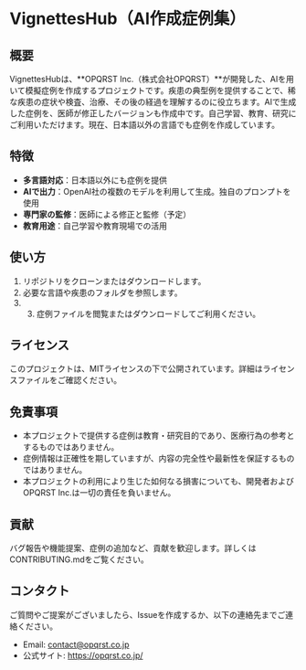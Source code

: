 # VignettesHub（AI作成症例集）

## 概要

VignettesHubは、**OPQRST Inc.（株式会社OPQRST）**が開発した、AIを用いて模擬症例を作成するプロジェクトです。疾患の典型例を提供することで、稀な疾患の症状や検査、治療、その後の経過を理解するのに役立ちます。AIで生成した症例を、医師が修正したバージョンも作成中です。自己学習、教育、研究にご利用いただけます。現在、日本語以外の言語でも症例を作成しています。

## 特徴

- **多言語対応**：日本語以外にも症例を提供
- **AIで出力**：OpenAI社の複数のモデルを利用して生成。独自のプロンプトを使用
- **専門家の監修**：医師による修正と監修（予定）
- **教育用途**：自己学習や教育現場での活用

## 使い方

1. リポジトリをクローンまたはダウンロードします。
2. 必要な言語や疾患のフォルダを参照します。
3. 3.	症例ファイルを閲覧またはダウンロードしてご利用ください。

## ライセンス
このプロジェクトは、MITライセンスの下で公開されています。詳細はライセンスファイルをご確認ください。

## 免責事項
- 本プロジェクトで提供する症例は教育・研究目的であり、医療行為の参考とするものではありません。
- 症例情報は正確性を期していますが、内容の完全性や最新性を保証するものではありません。
- 本プロジェクトの利用により生じた如何なる損害についても、開発者およびOPQRST Inc.は一切の責任を負いません。

## 貢献
バグ報告や機能提案、症例の追加など、貢献を歓迎します。詳しくはCONTRIBUTING.mdをご覧ください。

## コンタクト
ご質問やご提案がございましたら、Issueを作成するか、以下の連絡先までご連絡ください。
- Email: contact@opqrst.co.jp
- 公式サイト: https://opqrst.co.jp/
